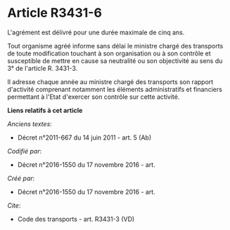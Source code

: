 # Article R3431-6

L'agrément est délivré pour une durée maximale de cinq ans. 

Tout organisme agréé informe sans délai le ministre chargé des transports de toute modification touchant à son organisation
ou à son contrôle et susceptible de mettre en cause sa neutralité ou son objectivité au sens du 3° de l'article R. 3431-3. 

Il adresse chaque année au ministre chargé des transports son rapport d'activité comprenant notamment les éléments
administratifs et financiers permettant à l'Etat d'exercer son contrôle sur cette activité.

**Liens relatifs à cet article**

_Anciens textes_:

  - Décret n°2011-667 du 14 juin 2011 - art. 5 (Ab)

_Codifié par_:

  - Décret n°2016-1550 du 17 novembre 2016 - art.

_Créé par_:

  - Décret n°2016-1550 du 17 novembre 2016 - art.

_Cite_:

  - Code des transports - art. R3431-3 (VD)

